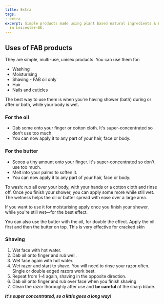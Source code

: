 ```yaml
---
title: Extra
tags:
- extra
excerpt: Simple products made using plant based natural ingredients & materials handcrafted
  in Leicester—UK.
---
```


## Uses of FAB products

They are simple, multi-use, unisex products. You can use them for:

* Washing
* Moisturising
* Shaving - FAB oil only
* Hair 
* Nails and cuticles

The best way to use them is when you're having shower (bath) during or after or both, while your body is wet. 

### For the oil
* Dab some onto your finger or cotton cloth. It's super-concentrated so don't use too much.
* You can now apply it to any part of your hair, face or body.

### For the butter
* Scoop a tiny amount onto your finger. It's super-concentrated so don't use too much.
* Melt into your palms to soften it.
* You can now apply it to any part of your hair, face or body.

To wash: rub all over your body, with your hands or a cotton cloth and rinse off. Once you finish your shower, you can apply some more while still wet. The wetness helps the oil or butter spread with ease over a large area.

If you want to use it for moisturising apply once you finish your shower, while you're still wet—for the best effect.

You can also use the butter with the oil, for double the effect. Apply the oil first and then the butter on top. This is very effective for cracked skin

### Shaving
1. Wet face with hot water.
2. Dab oil onto finger and rub well.
3. Wet face again with hot water.
4. Wet razor and start to shave. You will need to rinse your razor often. Single or double edged razors work best. 
5. Repeat from 1-4 again, shaving in the opposite direction.
6. Dab oil onto finger and rub over face when you finish shaving.
6. Clean the razor thoroughly after use and **be careful** of the sharp blade.

_**It's super concentrated, so a little goes a long way!**_





